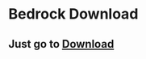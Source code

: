 # Bedrock Download
## Just go to [Download](https://github.com/Silentmussle913/bedrock/releases/tag/Download)
